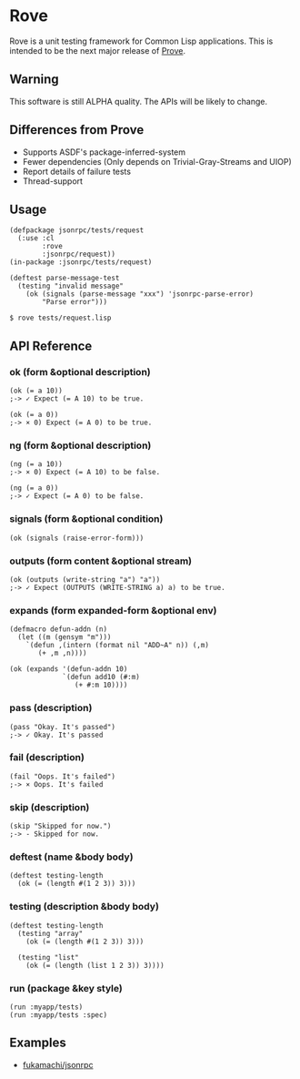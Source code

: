 # Rove

Rove is a unit testing framework for Common Lisp applications. This is intended to be the next major release of [Prove](https://github.com/fukamachi/prove).

## Warning

This software is still ALPHA quality. The APIs will be likely to change.

## Differences from Prove

* Supports ASDF's package-inferred-system
* Fewer dependencies (Only depends on Trivial-Gray-Streams and UIOP)
* Report details of failure tests
* Thread-support

## Usage

```common-lisp
(defpackage jsonrpc/tests/request
  (:use :cl
        :rove
        :jsonrpc/request))
(in-package :jsonrpc/tests/request)

(deftest parse-message-test
  (testing "invalid message"
    (ok (signals (parse-message "xxx") 'jsonrpc-parse-error)
        "Parse error")))
```

```
$ rove tests/request.lisp
```

## API Reference

### ok (form &optional description)

```common-lisp
(ok (= a 10))
;-> ✓ Expect (= A 10) to be true.

(ok (= a 0))
;-> × 0) Expect (= A 0) to be true.
```

### ng (form &optional description)

```common-lisp
(ng (= a 10))
;-> × 0) Expect (= A 10) to be false.

(ng (= a 0))
;-> ✓ Expect (= A 0) to be false.
```

### signals (form &optional condition)

```common-lisp
(ok (signals (raise-error-form)))
```

### outputs (form content &optional stream)

```common-lisp
(ok (outputs (write-string "a") "a"))
;-> ✓ Expect (OUTPUTS (WRITE-STRING a) a) to be true.
```

### expands (form expanded-form &optional env)

```common-lisp
(defmacro defun-addn (n)
  (let ((m (gensym "m")))
    `(defun ,(intern (format nil "ADD~A" n)) (,m)
       (+ ,m ,n))))

(ok (expands '(defun-addn 10)
             `(defun add10 (#:m)
                (+ #:m 10))))
```

### pass (description)

```common-lisp
(pass "Okay. It's passed")
;-> ✓ Okay. It's passed
```

### fail (description)

```common-lisp
(fail "Oops. It's failed")
;-> × Oops. It's failed
```

### skip (description)

```common-lisp
(skip "Skipped for now.")
;-> - Skipped for now.
```

### deftest (name &body body)

```common-lisp
(deftest testing-length
  (ok (= (length #(1 2 3)) 3)))
```

### testing (description &body body)

```common-lisp
(deftest testing-length
  (testing "array"
    (ok (= (length #(1 2 3)) 3)))

  (testing "list"
    (ok (= (length (list 1 2 3)) 3))))
```

### run (package &key style)

```common-lisp
(run :myapp/tests)
(run :myapp/tests :spec)
```

## Examples

* [fukamachi/jsonrpc](https://github.com/fukamachi/jsonrpc)
